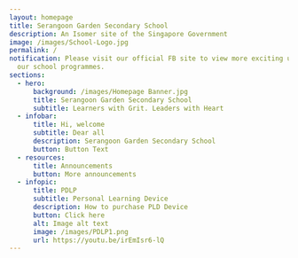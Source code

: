 ```yaml
---
layout: homepage
title: Serangoon Garden Secondary School
description: An Isomer site of the Singapore Government
image: /images/School-Logo.jpg
permalink: /
notification: Please visit our official FB site to view more exciting updates on
  our school programmes.
sections:
  - hero:
      background: /images/Homepage Banner.jpg
      title: Serangoon Garden Secondary School
      subtitle: Learners with Grit. Leaders with Heart
  - infobar:
      title: Hi, welcome
      subtitle: Dear all
      description: Serangoon Garden Secondary School
      button: Button Text
  - resources:
      title: Announcements
      button: More announcements
  - infopic:
      title: PDLP
      subtitle: Personal Learning Device
      description: How to purchase PLD Device
      button: Click here
      alt: Image alt text
      image: /images/PDLP1.png
      url: https://youtu.be/irEmIsr6-lQ
---
```

